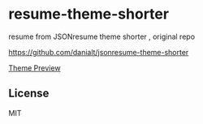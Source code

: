 # resume-theme-shorter

resume from JSONresume theme shorter , original repo 

https://github.com/danialt/jsonresume-theme-shorter

[Theme Preview](http://canner-can.github.io/resume-theme-shorter)

## License

MIT
